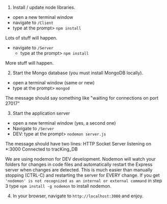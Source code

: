 1. Install / update node libraries.
  - open a new terminal window
  - navigate to ```/Client```
  - type at the prompt> ```npm install```
  
  Lots of stuff will happen.
  
  - navigate to ```/Server```
    - type at the prompt> ```npm install```
  
  More stuff will happen.

2. Start the Mongo database (you must install MongoDB locally).
  - open a terminal window (same or new)
  - type at the prompt> ```mongod```
  
  The message should say something like "waiting for connections on port 27017"
  
 3. Start the application server
  - open a new terminal window (yes, a second one)
  - Navigate to ```/Server```
  - DEV: type at the prompt> ```nodemon server.js```
  
  The message should have two lines:
  HTTP Socket Server listening on *:3000
  Connected to tracKing_DB
 
We are using nodemon for DEV development.  Nodemon will watch your folders for changes in code files and automatically restart the Express server when changes are detected.  This is much easier than manually stopping (CTRL-C) and restarting the server for EVERY change. If you get ```'nodemon' is not recognized as an internal or external command``` in step 3 type ```npm install -g nodemon``` to install nodemon.

4. In your browser, navigate to ```http://localhost:3000``` and enjoy.

